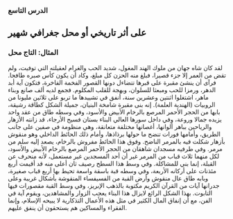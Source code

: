 ### الدرس التاسع
##  على أثر تاريخي أو محل جغرافي شهير
### المثال: التاج محل
لقد كان شاه جهان من ملوك الهند المغول، شديد الحب والغرام لعقيلته التي توفيت، ولم تقض من العمر إلا جزء قصيرا، فبلغ منه الحزن كل مبلغ، وكاد أن يكون كأس صبره طافحا. فرآى أن ينشئ مقبرة على قبرها تتضاءل دونها القصور الفخمة الفاخرة، فتكون آية أبد الدهر، ورمزا للحب ومبعثا للسلوان، وبهجة للقلب المكلوم. فجمع لديه ألف صانع وبناء ماهر، اشتغلوا اثنتين وعشرين سنة، أنفق في تشييدها ما تربو على ثلاثين مليونا من الروبيات (الهندية العلمة).
إنه بنى مقبرة شامخة البنيان، جميلة الشكل كطاقة رشيقة، بابها من الحجر الأحمر المرصع بالرخام الأبيض والأسود، وفي وسطه طاق من عقد واحد يزيده جمالا وروعة، وفي داخل سورها العالي البناء بستان فسيح الأرجاء، قد زانته الأزهار والرياحين بباهر ألوانها، أغصانها مختلفة متعانقة، وهي منظومة في صفين على جانب الطريق، وأمامها فورات تنضح ما حولها برذاذها، وأمام ذلك الحائط الداخلي وهو منقوش بأزهار شكلت فيه بالمرمر الناضح. وفوق هذا الحائط مفروش بالرخام، يصعد إليه سلم من مرمر. وفي طرفيه مسجدان شاهقان من الحجر الأحمر المرصع بالرخام الأبيض والأسود، لكل منهما ثلاث قباب من المرمر غير أن أحد المسجدين غير مستعمل، لأنه منحرف عن القبلة، إنما بني للمشاكلة. وفي وسط هذا السطح رصيف ثان أعلى منه قد أقيمت أربع مئذنات على أركانه الأربعة، وفي وسطه قبة باسقة واسعة تحيط بها أربع قباب صغيرة، وبابه طاق عال منقوش وأرض القبة من الفسيفساء المنقوشة بأشكال غريبة وعلى جدرانها آيات من القرآن الكريم مكتوبة بالذهب الإبريز، وفي وسط القبة مقصورات فيها التابوت.
بهذا الشكل الرائع لايزال هذا البناء يعجب الزوار والمشاهدين، ويقوم آية في الفن، مع أن إنفاق المال الكثير في مثل هذه الأعمال التذكارية لا يبيحه الإسلام، وإنما الفقراء والمساكين هم يستحقون أن ينفق عليهم.

